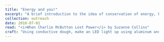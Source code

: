 ```yaml
---
title: "Energy and you!"
excerpt: "A brief introduction to the idea of conservation of energy, both in the thermodynamic sense and in the saving energy sense."
collection: outreach
date: 2016-07-01
read: "<i>When Charlie McButton Lost Power</i> by Suzanne Collins"
craft: "Using conductive dough, make an LED light up using aluminum and copper wire."
---
```


